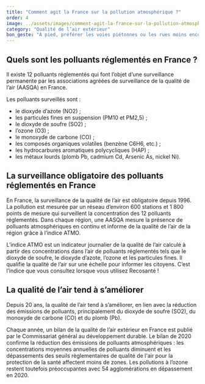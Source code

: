 ```yaml
---
title: "Comment agit la France sur la pollution atmosphérique ?"
order: 4
image: ../assets/images/comment-agit-la-france-sur-la-pollution-atmospherique.jpg
category: "Qualité de l’air extérieur"
bon_geste: "À pied, préférer les voies piétonnes ou les rues moins encombrées par le trafic."
---
```


## Quels sont les polluants réglementés en France ?

Il existe 12 polluants réglementés qui font l’objet d’une surveillance permanente par les associations agréées de surveillance de la qualité de l’air (AASQA) en France.

Les polluants surveillés sont :
- le dioxyde d’azote (NO2) ;
- les particules fines en suspension (PM10 et PM2,5) ;
- le dioxyde de soufre (SO2) ;
- l’ozone (O3) ;
- le monoxyde de carbone (CO) ;
- les composés organiques volatiles (benzène C6H6, etc.) ;
- les hydrocarbures aromatiques polycycliques (HAP) ;
- les métaux lourds (plomb Pb, cadmium Cd, Arsenic As, nickel Ni).

## La surveillance obligatoire des polluants réglementés en France

En France, la surveillance de la qualité de l’air est obligatoire depuis 1996. La pollution est mesurée par un réseau d’environ 600 stations et 1 800 points de mesure qui surveillent la concentration des 12 polluants réglementés. Dans chaque région, une AASQA mesure la présence de polluants atmosphériques en continu et informe de la qualité de l’air de la région grâce à l’indice ATMO.

L’indice ATMO est un indicateur journalier de la qualité de l’air calculé à partir des concentrations dans l’air de polluants réglementés tels que le dioxyde de soufre, le dioxyde d’azote, l’ozone et les particules fines. Il qualifie la qualité de l’air sur une échelle pour informer les citoyens. C’est l’indice que vous consultez lorsque vous utilisez Recosanté !

## La qualité de l’air tend à s’améliorer

Depuis 20 ans, la qualité de l’air tend à s’améliorer, en lien avec la réduction des émissions de polluants, principalement du dioxyde de soufre (SO2), du monoxyde de carbone (CO) et du plomb (Pb).

Chaque année, un bilan de la qualité de l’air extérieur en France est publié par le Commissariat général au développement durable. Le bilan de 2020 confirme la réduction des émissions de polluants atmosphériques : les concentrations moyennes annuelles de polluants diminuent et les dépassements des seuils règlementaires de qualité de l'air pour la protection de la santé affectent moins de zones. Les pollutions à l’ozone restent toutefois préoccupantes avec 54 agglomérations en dépassement en 2020.
